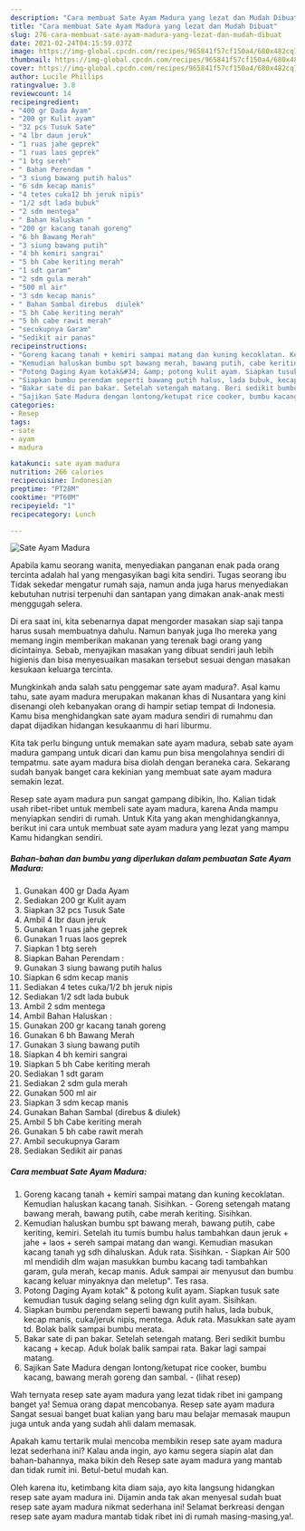 ```yaml
---
description: "Cara membuat Sate Ayam Madura yang lezat dan Mudah Dibuat"
title: "Cara membuat Sate Ayam Madura yang lezat dan Mudah Dibuat"
slug: 276-cara-membuat-sate-ayam-madura-yang-lezat-dan-mudah-dibuat
date: 2021-02-24T04:15:59.037Z
image: https://img-global.cpcdn.com/recipes/965841f57cf150a4/680x482cq70/sate-ayam-madura-foto-resep-utama.jpg
thumbnail: https://img-global.cpcdn.com/recipes/965841f57cf150a4/680x482cq70/sate-ayam-madura-foto-resep-utama.jpg
cover: https://img-global.cpcdn.com/recipes/965841f57cf150a4/680x482cq70/sate-ayam-madura-foto-resep-utama.jpg
author: Lucile Phillips
ratingvalue: 3.8
reviewcount: 14
recipeingredient:
- "400 gr Dada Ayam"
- "200 gr Kulit ayam"
- "32 pcs Tusuk Sate"
- "4 lbr daun jeruk"
- "1 ruas jahe geprek"
- "1 ruas laos geprek"
- "1 btg sereh"
- " Bahan Perendam "
- "3 siung bawang putih halus"
- "6 sdm kecap manis"
- "4 tetes cuka12 bh jeruk nipis"
- "1/2 sdt lada bubuk"
- "2 sdm mentega"
- " Bahan Haluskan "
- "200 gr kacang tanah goreng"
- "6 bh Bawang Merah"
- "3 siung bawang putih"
- "4 bh kemiri sangrai"
- "5 bh Cabe keriting merah"
- "1 sdt garam"
- "2 sdm gula merah"
- "500 ml air"
- "3 sdm kecap manis"
- " Bahan Sambal direbus  diulek"
- "5 bh Cabe keriting merah"
- "5 bh cabe rawit merah"
- "secukupnya Garam"
- "Sedikit air panas"
recipeinstructions:
- "Goreng kacang tanah + kemiri sampai matang dan kuning kecoklatan. Kemudian haluskan kacang tanah. Sisihkan.  Goreng setengah matang bawang merah, bawang putih, cabe merah keriting. Sisihkan."
- "Kemudian haluskan bumbu spt bawang merah, bawang putih, cabe keriting, kemiri. Setelah itu tumis bumbu halus tambahkan daun jeruk + jahe + laos + sereh sampai matang dan wangi. Kemudian masukan kacang tanah yg sdh dihaluskan. Aduk rata. Sisihkan.  Siapkan Air 500 ml mendidih dlm wajan masukkan bumbu kacang tadi tambahkan garam, gula merah, kecap manis. Aduk sampai air menyusut dan bumbu kacang keluar minyaknya dan meletup&#34;. Tes rasa."
- "Potong Daging Ayam kotak&#34; &amp; potong kulit ayam. Siapkan tusuk sate kemudian tusuk daging selang seling dgn kulit ayam. Sisihkan."
- "Siapkan bumbu perendam seperti bawang putih halus, lada bubuk, kecap manis, cuka/jeruk nipis, mentega. Aduk rata. Masukkan sate ayam td. Bolak balik sampai bumbu merata."
- "Bakar sate di pan bakar. Setelah setengah matang. Beri sedikit bumbu kacang + kecap. Aduk bolak balik sampai rata. Bakar lagi sampai matang."
- "Sajikan Sate Madura dengan lontong/ketupat rice cooker, bumbu kacang, bawang merah goreng dan sambal.           (lihat resep)"
categories:
- Resep
tags:
- sate
- ayam
- madura

katakunci: sate ayam madura 
nutrition: 266 calories
recipecuisine: Indonesian
preptime: "PT28M"
cooktime: "PT60M"
recipeyield: "1"
recipecategory: Lunch

---
```



![Sate Ayam Madura](https://img-global.cpcdn.com/recipes/965841f57cf150a4/680x482cq70/sate-ayam-madura-foto-resep-utama.jpg)

Apabila kamu seorang wanita, menyediakan panganan enak pada orang tercinta adalah hal yang mengasyikan bagi kita sendiri. Tugas seorang ibu Tidak sekedar mengatur rumah saja, namun anda juga harus menyediakan kebutuhan nutrisi terpenuhi dan santapan yang dimakan anak-anak mesti menggugah selera.

Di era  saat ini, kita sebenarnya dapat mengorder masakan siap saji tanpa harus susah membuatnya dahulu. Namun banyak juga lho mereka yang memang ingin memberikan makanan yang terenak bagi orang yang dicintainya. Sebab, menyajikan masakan yang dibuat sendiri jauh lebih higienis dan bisa menyesuaikan masakan tersebut sesuai dengan masakan kesukaan keluarga tercinta. 



Mungkinkah anda salah satu penggemar sate ayam madura?. Asal kamu tahu, sate ayam madura merupakan makanan khas di Nusantara yang kini disenangi oleh kebanyakan orang di hampir setiap tempat di Indonesia. Kamu bisa menghidangkan sate ayam madura sendiri di rumahmu dan dapat dijadikan hidangan kesukaanmu di hari liburmu.

Kita tak perlu bingung untuk memakan sate ayam madura, sebab sate ayam madura gampang untuk dicari dan kamu pun bisa mengolahnya sendiri di tempatmu. sate ayam madura bisa diolah dengan beraneka cara. Sekarang sudah banyak banget cara kekinian yang membuat sate ayam madura semakin lezat.

Resep sate ayam madura pun sangat gampang dibikin, lho. Kalian tidak usah ribet-ribet untuk membeli sate ayam madura, karena Anda mampu menyiapkan sendiri di rumah. Untuk Kita yang akan menghidangkannya, berikut ini cara untuk membuat sate ayam madura yang lezat yang mampu Kamu hidangkan sendiri.

<!--inarticleads1-->

##### Bahan-bahan dan bumbu yang diperlukan dalam pembuatan Sate Ayam Madura:

1. Gunakan 400 gr Dada Ayam
1. Sediakan 200 gr Kulit ayam
1. Siapkan 32 pcs Tusuk Sate
1. Ambil 4 lbr daun jeruk
1. Gunakan 1 ruas jahe geprek
1. Gunakan 1 ruas laos geprek
1. Siapkan 1 btg sereh
1. Siapkan  Bahan Perendam :
1. Gunakan 3 siung bawang putih halus
1. Siapkan 6 sdm kecap manis
1. Sediakan 4 tetes cuka/1/2 bh jeruk nipis
1. Sediakan 1/2 sdt lada bubuk
1. Ambil 2 sdm mentega
1. Ambil  Bahan Haluskan :
1. Gunakan 200 gr kacang tanah goreng
1. Gunakan 6 bh Bawang Merah
1. Gunakan 3 siung bawang putih
1. Siapkan 4 bh kemiri sangrai
1. Siapkan 5 bh Cabe keriting merah
1. Sediakan 1 sdt garam
1. Sediakan 2 sdm gula merah
1. Gunakan 500 ml air
1. Siapkan 3 sdm kecap manis
1. Gunakan  Bahan Sambal (direbus &amp; diulek)
1. Ambil 5 bh Cabe keriting merah
1. Gunakan 5 bh cabe rawit merah
1. Ambil secukupnya Garam
1. Sediakan Sedikit air panas




<!--inarticleads2-->

##### Cara membuat Sate Ayam Madura:

1. Goreng kacang tanah + kemiri sampai matang dan kuning kecoklatan. Kemudian haluskan kacang tanah. Sisihkan.  - Goreng setengah matang bawang merah, bawang putih, cabe merah keriting. Sisihkan.
1. Kemudian haluskan bumbu spt bawang merah, bawang putih, cabe keriting, kemiri. Setelah itu tumis bumbu halus tambahkan daun jeruk + jahe + laos + sereh sampai matang dan wangi. Kemudian masukan kacang tanah yg sdh dihaluskan. Aduk rata. Sisihkan.  - Siapkan Air 500 ml mendidih dlm wajan masukkan bumbu kacang tadi tambahkan garam, gula merah, kecap manis. Aduk sampai air menyusut dan bumbu kacang keluar minyaknya dan meletup&#34;. Tes rasa.
1. Potong Daging Ayam kotak&#34; &amp; potong kulit ayam. Siapkan tusuk sate kemudian tusuk daging selang seling dgn kulit ayam. Sisihkan.
1. Siapkan bumbu perendam seperti bawang putih halus, lada bubuk, kecap manis, cuka/jeruk nipis, mentega. Aduk rata. Masukkan sate ayam td. Bolak balik sampai bumbu merata.
1. Bakar sate di pan bakar. Setelah setengah matang. Beri sedikit bumbu kacang + kecap. Aduk bolak balik sampai rata. Bakar lagi sampai matang.
1. Sajikan Sate Madura dengan lontong/ketupat rice cooker, bumbu kacang, bawang merah goreng dan sambal. -           (lihat resep)




Wah ternyata resep sate ayam madura yang lezat tidak ribet ini gampang banget ya! Semua orang dapat mencobanya. Resep sate ayam madura Sangat sesuai banget buat kalian yang baru mau belajar memasak maupun juga untuk anda yang sudah ahli dalam memasak.

Apakah kamu tertarik mulai mencoba membikin resep sate ayam madura lezat sederhana ini? Kalau anda ingin, ayo kamu segera siapin alat dan bahan-bahannya, maka bikin deh Resep sate ayam madura yang mantab dan tidak rumit ini. Betul-betul mudah kan. 

Oleh karena itu, ketimbang kita diam saja, ayo kita langsung hidangkan resep sate ayam madura ini. Dijamin anda tak akan menyesal sudah buat resep sate ayam madura nikmat sederhana ini! Selamat berkreasi dengan resep sate ayam madura mantab tidak ribet ini di rumah masing-masing,ya!.

